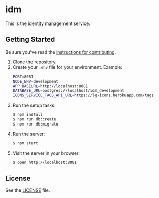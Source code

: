 # idm

This is the identity management service.

## Getting Started

Be sure you've read the [instructions for contributing](./CONTRIBUTING.md).

1. Clone the repository.
2. Create your `.env` file for your environment. Example:
    ```bash
    PORT=8081
    NODE_ENV=development
    APP_BASEURL=http://localhost:8081
    DATABASE_URL=postgres://localhost/idm_development
    ICONS_SERVICE_TAGS_API_URL=https://lg-icons.herokuapp.com/tags
    ```
3. Run the setup tasks:
    ```bash
    $ npm install
    $ npm run db:create
    $ npm run db:migrate
    ```
4. Run the server:
    ```bash
    $ npm start
    ```
5. Visit the server in your browser:
    ```bash
    $ open http://localhost:8081
    ```


## License

See the [LICENSE](./LICENSE) file.

